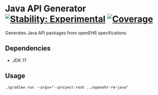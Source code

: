 # Java API Generator &nbsp; [![Stability: Experimental](https://masterminds.github.io/stability/experimental.svg)](https://masterminds.github.io/stability/experimental.html) [![Coverage](https://sonarcloud.io/api/project_badges/measure?project=experimental-software_java-api-generator&metric=coverage)](https://sonarcloud.io/summary/new_code?id=experimental-software_java-api-generator)

Generates Java API packages from openEHR specifications

## Dependencies

- JDK 17

## Usage

```
./gradlew run --args="--project-root ../openehr-rm-java"
```
